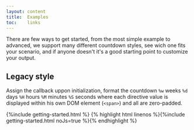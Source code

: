 ```yaml
---
layout: content
title:  Examples
toc:    links
---
```


There are few ways to get started, from the most simple example to advanced, we support many different countdown styles, see wich one fits your scenario, and if anyone doesn't it's a good starting point to customize your output.

Legacy style
------------

Assign the callback uppon initialization, format the countdown `%w` weeks `%d` days `%H` hours `%M` minutes `%S` seconds where each directive value is displayed within his own DOM element (`<span>`) and all are zero-padded.

{%include getting-started.html %}
{% highlight html linenos %}{%include getting-started.html noJs=true %}{% endhighlight %}
